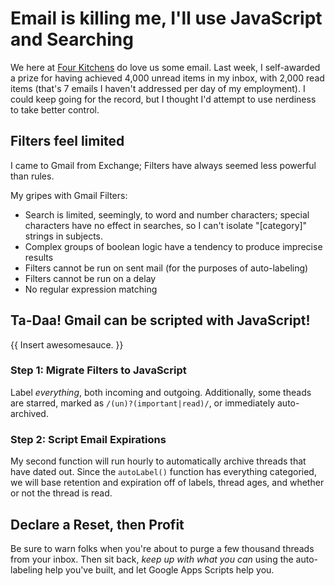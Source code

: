 # Email is killing me, I'll use JavaScript and Searching

We here at [Four Kitchens](http://www.fourkitchens.com) do love us some email.
Last week, I self-awarded a prize for having achieved 4,000 unread items in my
inbox, with 2,000 read items (that's 7 emails I haven't addressed per day of my
employment). I could keep going for the record, but I thought I'd attempt to use
nerdiness to take better control.

## Filters feel limited

I came to Gmail from Exchange; Filters have always seemed less powerful than rules.

My gripes with Gmail Filters:

- Search is limited, seemingly, to word and number characters; special characters
  have no effect in searches, so I can't isolate "[category]" strings in subjects.
- Complex groups of boolean logic have a tendency to produce imprecise results
- Filters cannot be run on sent mail (for the purposes of auto-labeling)
- Filters cannot be run on a delay
- No regular expression matching

## Ta-Daa! Gmail can be scripted with JavaScript!

{{ Insert awesomesauce. }}

### Step 1: Migrate Filters to JavaScript

Label _everything_, both incoming and outgoing. Additionally, some theads are
starred, marked as `/(un)?(important|read)/`, or immediately auto-archived.

### Step 2: Script Email Expirations

My second function will run hourly to automatically archive threads that have
dated out. Since the `autoLabel()` function has everything categoried, we will
base retention and expiration off of labels, thread ages, and whether or not
the thread is read.

## Declare a Reset, then Profit

Be sure to warn folks when you're about to purge a few thousand threads from your
inbox. Then sit back, _keep up with what you can_ using the auto-labeling help
you've built, and let Google Apps Scripts help you.
